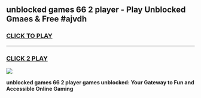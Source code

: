 
## unblocked games 66 2 player - Play Unblocked Gmaes & Free #ajvdh
<h3>
<a href="https://premium.freeplayer.one?title=unblocked_games_66_2_player&ref=03M">CLICK TO PLAY</a></h3>
<hr>

<h3>
<a href="https://premium.freeplayer.one?title=unblocked_games_66_2_player&ref=03M">CLICK 2 PLAY</a>
  
</h3>

<a href="https://premium.freeplayer.one?title=unblocked_games_66_2_player&ref=03M"><img src="https://clearcache.store/games.png"></a>


**unblocked games 66 2 player games unblocked: Your Gateway to Fun and Accessible Online Gaming**
